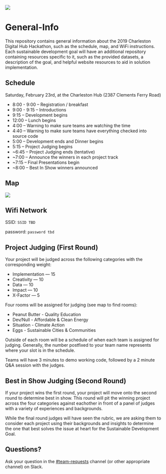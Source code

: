 ![](https://raw.githubusercontent.com/Hackathon2019/General-Info/master/Hackathon2019_Logo.png)
# General-Info
This repository contains general information about the 2019 Charleston Digital Hub Hackathon, such as the schedule, map, and WiFi instructions. Each sustainable development goal will have an additional repository containing resources specific to it, such as the provided datasets, a description of the goal, and helpful website resources to aid in solution implementation.

## Schedule

Saturday, February 23rd, at the Charleston Hub (2387 Clements Ferry Road)
 
+ 8:00 - 9:00 – Registration / breakfast
+ 9:00 - 9:15 – Introductions
+ 9:15 – Development begins
+ 12:00 – Lunch begins
+ 4:00 – Warning to make sure teams are watching the time
+ 4:40 – Warning to make sure teams have everything checked into source code
+ 5:00 – Development ends and Dinner begins
+ 5:15 – Project Judging begins
+ ~6:45 – Project Judging ends (tentative)
+ ~7:00 – Announce the winners in each project track
+ ~7:15 – Final Presentations begin
+ ~8:00 – Best In Show winners announced

## Map
![](https://raw.githubusercontent.com/Hackathon2019/General-Info/master/Hackathon2019_Map.png)
  
## Wifi Network
SSID: `SSID TBD` 

password: `password tbd`

## Project Judging (First Round)
Your project will be judged across the following categories with the corresponding weight:

+ Implementation — 15
+ Creativity — 10
+ Data — 10
+ Impact — 10
+ X-Factor — 5

Four rooms will be assigned for judging (see map to find rooms):
+ Peanut Butter - Quality Education
+ Dev/Null - Affordable & Clean Energy 
+ Situation - Climate Action
+ Eggs - Sustainable Cities & Communities

Outside of each room will be a schedule of when each team is assigned for judging. Generally, the number postfixed to your team name represents where your slot is in the schedule. 

Teams will have 3 minutes to demo working code, followed by a 2 minute Q&A session with the judges. 

## Best in Show Judging (Second Round)
If your project wins the first round, your project will move onto the second round to determine best in show. This round will pit the winning project across the four categories against eachother in front of a panel of judges with a variety of experiences and backgrounds.

While the final round judges will have seen the rubric, we are asking them to consider each project using their backgrounds and insights to determine the one that best solves the issue at heart for the Sustainable Development Goal.

## Questions?

Ask your question in the [#team-requests](https://hackathon2019.slack.com/messages/CF4TJ01NU) channel (or other appropriate channel) on Slack. 

